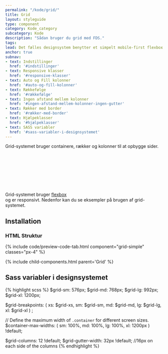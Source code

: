 ```yaml
---
permalink: "/kode/grid/"
title: Grid
layout: styleguide
type: component
category: Kode_category
subcategory: Kode
description: "Sådan bruger du grid med FDS."
tags: 
lead: Det fælles designsystem benytter et simpelt mobile-first flexbox grid til opbygning af sider. Grid-systemet er et standard 12-kolonne system med fem responsive breakpoints.
anchor: true
subnav:
- text: Indstillinger
  href: '#indstillinger'
- text: Responsive klasser
  href: '#responsive-klasser'
- text: Auto og Fill kolonner
  href: '#auto-og-fill-kolonner'
- text: Rækkefølge
  href: '#rækkefølge'
- text: Ingen afstand mellem kolonner
  href: '#ingen-afstand-mellem-kolonner-ingen-gutter'
- text: Rækker med border
  href: '#rækker-med-border'
- text: Hjælpeklasser
  href: '#hjælpeklasser'
- text: SASS variabler
  href: '#sass-variabler-i-designsystemet'
---
```


Grid-systemet bruger containere, rækker og kolonner til at opbygge sider. Grid-systemet bruger <a href="https://developer.mozilla.org/en-US/docs/Web/CSS/CSS_Flexible_Box_Layout/Using_CSS_flexible_boxes" class="icon-link">flexbox<svg class="icon-svg" focusable="false" aria-hidden="true" tabindex="-1"><use xlink:href="#open-in-new"></use></svg></a> og er responsivt. Nedenfor kan du se eksempler på brugen af grid-systemet.

## Installation

### HTML Struktur

{% include code/preview-code-tab.html component="grid-simple" classes="px-4" %}


{% include child-components.html parent='Grid' %}

<h2 id="sass-variabler-i-designsystemet" tabindex="-1">Sass variabler i designsystemet</h2>

{% highlight scss %}
$grid-sm: 576px;
$grid-md: 768px;
$grid-lg: 992px;
$grid-xl: 1200px;

$grid-breakpoints: (
  xs: $grid-xs,
  sm: $grid-sm,
  md: $grid-md,
  lg: $grid-lg,
  xl: $grid-xl
) ;

// Define the maximum width of `.container` for different screen sizes.
$container-max-widths: (
  sm: 100%,
  md: 100%,
  lg: 100%,
  xl: 1200px
) !default;

$grid-columns:                  12 !default;
$grid-gutter-width:             32px !default; //16px on each side of the columns
{% endhighlight %}